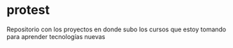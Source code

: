 # protest
Repositorio con los proyectos en donde subo los cursos que estoy tomando para aprender tecnologías nuevas
